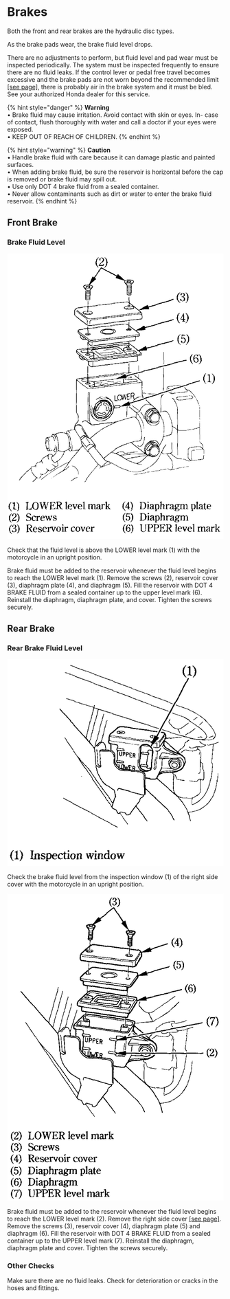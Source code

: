 # Brakes

Both the front and rear brakes are the hydraulic disc types.

As the brake pads wear, the brake fluid level drops.

There are no adjustments to perform, but fluid level and pad wear must be inspected periodically. The system must be inspected frequently to ensure there are no fluid leaks. If the control lever or pedal free travel becomes excessive and the brake pads are not worn beyond the recommended limit [\[see page\]](https://xl400v.gitbook.io/honda-transalp/owners-manual/07/16), there is probably air in the brake system and it must be bled. See your authorized Honda dealer for this service.

{% hint style="danger" %}
**Warning**  
• Brake fluid may cause irritation. Avoid contact with skin or eyes. In- case of contact, flush thoroughly with water and call a doctor if your eyes were exposed.  
• KEEP OUT OF REACH OF CHILDREN.
{% endhint %}

{% hint style="warning" %}
**Caution**  
• Handle brake fluid with care because it can damage plastic and painted surfaces.  
• When adding brake fluid, be sure the reservoir is horizontal before the cap is removed or brake fluid may spill out.  
• Use only DOT 4 brake fluid from a sealed container.  
• Never allow contaminants such as dirt or water to enter the brake fluid reservoir.
{% endhint %}

## Front Brake

### Brake Fluid Level

![](../../.gitbook/assets/owners-006.png)

Check that the fluid level is above the LOWER level mark \(1\) with the motorcycle in an upright position.

Brake fluid must be added to the reservoir whenever the fluid level begins to reach the LOWER level mark \(1\). Remove the screws \(2\), reservoir cover \(3\), diaphragm plate \(4\), and diaphragm \(5\). Fill the reservoir with DOT 4 BRAKE FLUID from a sealed container up to the upper level mark \(6\). Reinstall the diaphragm, diaphragm plate, and cover. Tighten the screws securely.

## Rear Brake 

### Rear Brake Fluid Level

![](../../.gitbook/assets/owners-007.png)

Check the brake fluid level from the inspection window \(1\) of the right side cover with the motorcycle in an upright position.

![](../../.gitbook/assets/owners-008.png)

Brake fluid must be added to the reservoir whenever the fluid level begins to reach the LOWER level mark \(2\). Remove the right side cover [\[see page\]](https://xl400v.gitbook.io/honda-transalp/owners-manual/05/03). Remove the screws \(3\), reservoir cover \(4\), diaphragm plate \(5\) and diaphragm \(6\). Fill the reservoir with DOT 4 BRAKE FLUID from a sealed container up to the UPPER level mark \(7\). Reinstall the diaphragm, diaphragm plate and cover. Tighten the screws securely.

### Other Checks

Make sure there are no fluid leaks. Check for deterioration or cracks in the hoses and fittings.

